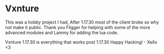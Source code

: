 # Vxnture
This was a hobby project I had, After 1.17.30 most of the client broke so why not make it public.
Thank you Fligger for helping with some of the more advanced modules and Lammy for adding the lua code.

Vxnture 1.17.30 is everything that works post 1.17.30
Happy Hacking! - Xello <3
